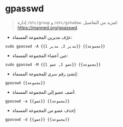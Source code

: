 # gpasswd

> إدارة `/etc/group` و `/etc/gshadow`.
> لمزيد من التفاصيل: <https://manned.org/gpasswd>.

- عرّف مديرين المجموعة المسماة:

`sudo gpasswd -A {{مدير 2, مدير 1}} {{مجموعة}}`

- عين أعضاء المجموعة المسماة:

`sudo gpasswd -M {{عضو 2, عضو 1}} {{مجموعة}}`

- إنشئ رقم سري للمجموعة المسماة:

`gpasswd {{مجموعة}}`

- أضف عضو إلي المجموعة المسماة:

`gpasswd -a {{عضو}} {{مجموعة}}`

- إحذف عضو من المجموعة المسماة:

`gpasswd -d {{عضو}} {{مجموعة}}`
